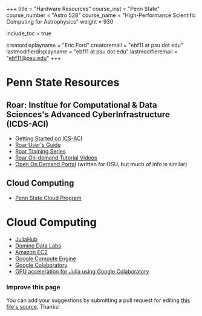+++
title = "Hardware Resources"
course_inst = "Penn State"
course_number = "Astro 528"
course_name = "High-Performance Scientific Computing for Astrophysics"
weight = 930

include_toc = true

creatordisplayname = "Eric Ford"
creatoremail = "ebf11 at psu dot edu"
lastmodifierdisplayname = "ebf11 at psu dot edu"
lastmodifieremail = "ebf11@psu.edu"
+++

# Penn State Resources

## Roar:  Institue for Computational & Data Sciences's Advanced CyberInfrastructure (ICDS-ACI)

- [Getting Started on ICS-ACI](/lessons/week1/how-to-use-aci)
- [Roar User's Guide](https://www.icds.psu.edu/computing-services/roar-user-guide/)
- [Roar Training Series](https://www.icds.psu.edu/computing-services/roar-training-series/)
- [Roar On-demand Tutorial Videos](https://www.icds.psu.edu/computing-services/roar-training-resources/roar-on-demand-tutorial-videos/)
- [Open On Demand Portal](https://www.osc.edu/resources/online_portals/ondemand) (written for OSU, but much of info is similar)

## Cloud Computing

- [Penn State Cloud Program](http://www.cloud.psu.edu/)


# Cloud Computing

- [JuliaHub](https://docs.juliahub.com/run_tutorials/)
- [Domino Data Labs](https://www.dominodatalab.com/)
- [Amazon EC2](https://aws.amazon.com/ec2/?sc_channel=PS&sc_campaign=AWS_Free_Tier_2013&sc_country=US&sc_publisher=Google&sc_medium=Brand_Core_EC2_E&sc_content=36175458882&sc_detail=Amazon%20ec2&sc_category=compute_networking&sc_segment=compute_networking&sc_matchtype=e)
- [Google Compute Engine](https://cloud.google.com/compute/)
- [Google Colaboratory](https://colab.research.google.com/)
- [GPU acceleration for Julia using Google Colaboratory](https://discourse.julialang.org/t/julia-on-google-colab-free-gpu-accelerated-shareable-notebooks/15319/6)

### Improve this page
You can add your suggestions by submitting a pull request for editing [this file's source](https://github.com/PsuAstro528/Spring2019-website-src/blob/master/content/resources/hardware.md).  Thanks!
